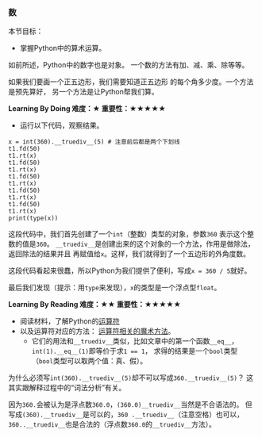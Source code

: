 ### 数

本节目标：
- 掌握Python中的算术运算。

如前所述，Python中的数字也是对象。
一个数的方法有加、减、乘、除等等。

如果我们要画一个正五边形，我们需要知道正五边形
的每个角多少度。一个方法是预先算好，
另一个方法是让Python帮我们算。

**Learning By Doing 难度：★ 重要性：★★★★★**

- 运行以下代码，观察结果。
```
x = int(360).__truediv__(5) # 注意前后都是两个下划线
t1.fd(50)
t1.rt(x)
t1.fd(50)
t1.rt(x)
t1.fd(50)
t1.rt(x)
t1.fd(50)
t1.rt(x)
t1.fd(50)
t1.rt(x)
print(type(x))
```

这段代码中，我们首先创建了一个`int`（整数）类型的对象，参数`360`
表示这个整数的值是`360`。
`__truediv__`是创建出来的这个对象的一个方法，作用是做除法，返回除法的结果并且
再赋值给`x`。这样，我们就得到了一个五边形的外角度数。

这段代码看起来很蠢，所以Python为我们提供了便利，写成`x = 360 / 5`就好。

最后我们发现（提示：用`type`来发现），`x`的类型是一个浮点型`float`。

**Learning By Reading 难度：★★ 重要性：★★★★★**

- 阅读材料，了解Python的[运算符](http://www.runoob.com/python3/python3-basic-operators.html)
- 以及运算符对应的方法：
[运算符相关的魔术方法](https://segmentfault.com/a/1190000007256392#articleHeader7)。
  - 它们的用法和`__truediv__`类似，比如文章中的第一个函数`__eq__`，`int(1).__eq__(1)`即等价于求`1 == 1`，
求得的结果是一个`bool`类型（`bool`类型可以取两个值：真、假）。

为什么必须写`int(360).__truediv__(5)`却不可以写成`360.__truediv__(5)`？
这其实跟解释过程中的“词法分析”有关。

因为`360.`会被认为是浮点数`360.0`，`(360.0)__truediv__`当然是不合语法的。
但写成`(360).__truediv__`是可以的，`360 .__truediv__`（注意空格）也可以，
`360..__truediv__`也是合法的（浮点数`360.0`的`__truediv__`方法）。
